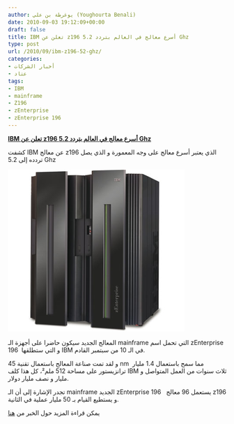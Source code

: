 ```yaml
---
author: يوغرطة بن علي (Youghourta Benali)
date: 2010-09-03 19:12:09+00:00
draft: false
title: IBM تعلن عن z196 أسرع معالج في العالم بتردد 5.2 Ghz
type: post
url: /2010/09/ibm-z196-52-ghz/
categories:
- أخبار الشركات
- عتاد
tags:
- IBM
- mainframe
- Z196
- zEnterprise
- zEnterprise 196
---
```


[**IBM تعلن عن z196 أسرع معالج في العالم بتردد 5.2 Ghz**](https://www.it-scoop.com/2010/09/ibm-z196-52-ghz/ )


كشفت IBM عن معالج z196 الذي يعتبر أسرع معالج على وجه المعمورة و الذي يصل تردده إلى 5.2 Ghz

[![](z196.jpg)
](https://www.it-scoop.com/2010/09/ibm-z196-52-ghz/)

المعالج الجديد سيكون حاضرا على أجهزة الـ mainframe التي تحمل اسم zEnterprise 196  و التي ستطلقها IBM في الـ 10 من سبتمبر القادم.

و لقد تمت صناعة المعالج باستعمال تقنية 45 nm  مما سمح باستعمال 1.4 مليار ترانزيستور على مساحة 512 ملم²، كل هذا كلف IBM ثلاث سنوات من العمل المتواصل و مليار و نصف مليار دولار.

تجدر الإشارة إلى أن الـ mainframe الجديد zEnterprise 196   يستعمل 96 معالج z196 و يستطيع القيام بـ 50 مليار عملية في الثانية.

يمكن قراءة المزيد حول الخبر من [هنا](http://www.zdnet.co.uk/news/servers/2010/09/03/ibm-prepares-to-ship-superfast-mainframe-40090002/)
